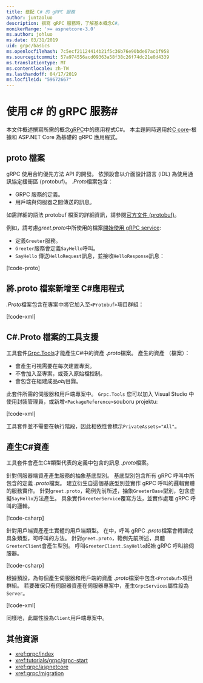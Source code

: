 ```yaml
---
title: 搭配 C# 的 gRPC 服務
author: juntaoluo
description: 撰寫 gRPC 服務時，了解基本概念C#。
monikerRange: '>= aspnetcore-3.0'
ms.author: johluo
ms.date: 03/31/2019
uid: grpc/basics
ms.openlocfilehash: 7c5ecf21124414b21f5c36b76e90bde67ac1f958
ms.sourcegitcommit: 57a974556acd09363a58f38c26f74dc21e0d4339
ms.translationtype: MT
ms.contentlocale: zh-TW
ms.lasthandoff: 04/17/2019
ms.locfileid: "59672667"
---
```

# <a name="grpc-services-with-c"></a>使用 c# 的 gRPC 服務\#

本文件概述撰寫所需的概念[gRPC](https://grpc.io/docs/guides/)中的應用程式C#。 本主題同時適用於[C core](https://grpc.io/blog/grpc-stacks)-根據和 ASP.NET Core 為基礎的 gRPC 應用程式。

## <a name="proto-file"></a>proto 檔案

gRPC 使用合約優先方法 API 的開發。 依預設會以介面設計語言 (IDL) 為使用通訊協定緩衝區 (protobuf)。 *.Proto*檔案包含：

* GRPC 服務的定義。
* 用戶端與伺服器之間傳送的訊息。

如需詳細的語法 protobuf 檔案的詳細資訊，請參閱[官方文件 (protobuf)](https://developers.google.com/protocol-buffers/docs/proto3)。

例如，請考慮*greet.proto*中所使用的檔案[開始使用 gRPC service](xref:tutorials/grpc/grpc-start):

* 定義`Greeter`服務。
* `Greeter`服務會定義`SayHello`呼叫。
* `SayHello` 傳送`HelloRequest`訊息，並接收`HelloResponse`訊息：

[!code-proto[](~/tutorials/grpc/grpc-start/samples/GrpcGreeter/Protos/greet.proto)]

## <a name="add-a-proto-file-to-a-c-app"></a>將.proto 檔案新增至 C\#應用程式

*.Proto*檔案包含在專案中將它加入至`<Protobuf>`項目群組：

[!code-xml[](~/tutorials/grpc/grpc-start/samples/GrpcGreeter/GrpcGreeter.csproj?highlight=2&range=7-11)]

## <a name="c-tooling-support-for-proto-files"></a>C#.Proto 檔案的工具支援

工具套件[Grpc.Tools](https://www.nuget.org/packages/Grpc.Tools/)才能產生C#中的資產 *.proto*檔案。 產生的資產 （檔案）：

* 會產生可視需要在每次建置專案。
* 不會加入至專案，或簽入原始檔控制。
* 會包含在組建成品*obj*目錄。

此套件所需的伺服器和用戶端專案中。 `Grpc.Tools` 您可以加入 Visual Studio 中使用封裝管理員，或新增`<PackageReference>`souboru projektu:

[!code-xml[](~/tutorials/grpc/grpc-start/samples/GrpcGreeter/GrpcGreeter.csproj?highlight=1&range=17)]

工具套件並不需要在執行階段，因此相依性會標示`PrivateAssets="All"`。

## <a name="generated-c-assets"></a>產生C#資產

工具套件會產生C#類型代表的定義中包含的訊息 *.proto*檔案。

針對伺服器端資產產生服務的抽象基底型別。 基底型別包含所有 gRPC 呼叫中所包含的定義 *.proto*檔案。 建立衍生自這個基底型別並實作 gRPC 呼叫的邏輯實體的服務實作。 針對`greet.proto`，範例先前所述，抽象`GreeterBase`型別，包含虛擬`SayHello`方法產生。 具象實作`GreeterService`覆寫方法，並實作處理 gRPC 呼叫的邏輯。

[!code-csharp[](~/tutorials/grpc/grpc-start/samples/GrpcGreeter/Services/GreeterService.cs?name=snippet)]

針對用戶端資產產生實體的用戶端類型。 在中，呼叫 gRPC *.proto*檔案會轉譯成具象類型，可呼叫的方法。 針對`greet.proto`，範例先前所述，具體`GreeterClient`會產生型別。 呼叫`GreeterClient.SayHello`起始 gRPC 呼叫給伺服器。

[!code-csharp[](~/tutorials/grpc/grpc-start/samples/GrpcGreeterClient/Program.cs?highlight=5-8&name=snippet)]

根據預設，為每個產生伺服器和用戶端的資產 *.proto*檔案中包含`<Protobuf>`項目群組。 若要確保只有伺服器資產在伺服器專案中，產生`GrpcServices`屬性設為`Server`。

[!code-xml[](~/tutorials/grpc/grpc-start/samples/GrpcGreeter/GrpcGreeter.csproj?highlight=2&range=7-11)]

同樣地，此屬性設為`Client`用戶端專案中。

## <a name="additional-resources"></a>其他資源

* <xref:grpc/index>
* <xref:tutorials/grpc/grpc-start>
* <xref:grpc/aspnetcore>
* <xref:grpc/migration>
